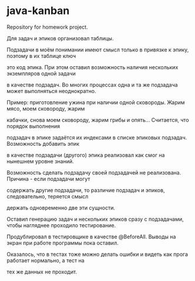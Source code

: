 # java-kanban
Repository for homework project.


Для задач и эпиков организовал таблицы.

Подзадачи в моём понимании имеют смысл только в привязке к эпику, поэтому в их таблице ключ

это код эпика. При этом оставил возможность наличия нескольких экземпляров одной задачи

в качестве подзадач. Во многих процессах одна и та же подзадача может выполняться неоднократно.

Пример: приготовление ужина при наличии одной сковороды. Жарим мясо, моем сковороду, жарим

кабачки, снова моем сковороду, жарим грибы и опять... Считается, что порядок выполнения 

подзадач в эпике задаётся их индексами в списке эпиковых подзадач. Возможность добавить эпик 

в качестве подзадачи (другого) эпика реализовал как смог на нынешнем уровне знаний. 

Возможность сделать подзадачу своей подзадачей не реализована. Причина - если подзадачи могут 

содержать другие подзадачи, то различие подзадач и эпиков, следовательно, теряется смысл 

держать одновременно две эти сущности.

Оставил генерацию задач и нескольких эпиков сразу с подзадачами, чтобы нагляднее проходило тестирование.

Продублировал в тестировщике в качестве @BeforeAll. Выводы на экран при работе программы пока оставил.

Оказалось, что в тестах тоже можно делать ошибки и видеть как прога работает нормально, а тест на 

тех же данных не проходит. 

